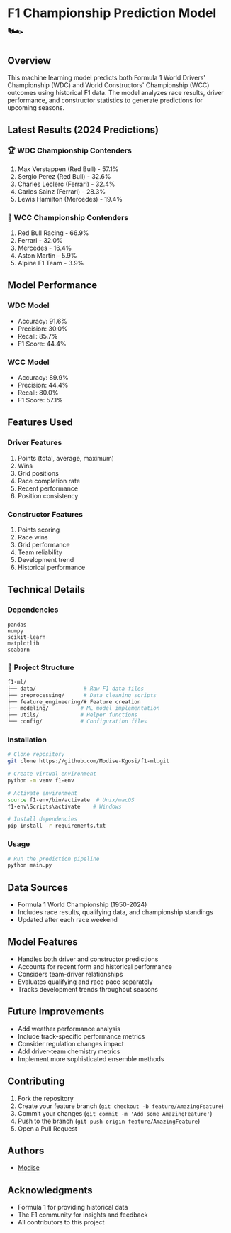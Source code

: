 # F1 Championship Prediction Model 🏎️

## Overview
This machine learning model predicts both Formula 1 World Drivers' Championship (WDC) and World Constructors' Championship (WCC) outcomes using historical F1 data. The model analyzes race results, driver performance, and constructor statistics to generate predictions for upcoming seasons.

## Latest Results (2024 Predictions)

### 🏆 WDC Championship Contenders
1. Max Verstappen (Red Bull) - 57.1%
2. Sergio Perez (Red Bull) - 32.6%
3. Charles Leclerc (Ferrari) - 32.4%
4. Carlos Sainz (Ferrari) - 28.3%
5. Lewis Hamilton (Mercedes) - 19.4%

### 🏢 WCC Championship Contenders
1. Red Bull Racing - 66.9%
2. Ferrari - 32.0%
3. Mercedes - 16.4%
4. Aston Martin - 5.9%
5. Alpine F1 Team - 3.9%

## Model Performance

### WDC Model
- Accuracy: 91.6%
- Precision: 30.0%
- Recall: 85.7%
- F1 Score: 44.4%

### WCC Model
- Accuracy: 89.9%
- Precision: 44.4%
- Recall: 80.0%
- F1 Score: 57.1%

## Features Used

### Driver Features
1. Points (total, average, maximum)
2. Wins
3. Grid positions
4. Race completion rate
5. Recent performance
6. Position consistency

### Constructor Features
1. Points scoring
2. Race wins
3. Grid performance
4. Team reliability
5. Development trend
6. Historical performance

## Technical Details

### Dependencies
```
pandas
numpy
scikit-learn
matplotlib
seaborn
```

### 📁 Project Structure
```bash
f1-ml/
├── data/               # Raw F1 data files
├── preprocessing/      # Data cleaning scripts
├── feature_engineering/# Feature creation
├── modeling/          # ML model implementation
├── utils/             # Helper functions
└── config/            # Configuration files
```

### Installation
```bash
# Clone repository
git clone https://github.com/Modise-Kgosi/f1-ml.git

# Create virtual environment
python -m venv f1-env

# Activate environment
source f1-env/bin/activate  # Unix/macOS
f1-env\Scripts\activate    # Windows

# Install dependencies
pip install -r requirements.txt
```

### Usage
```bash
# Run the prediction pipeline
python main.py
```

## Data Sources
- Formula 1 World Championship (1950-2024)
- Includes race results, qualifying data, and championship standings
- Updated after each race weekend

## Model Features
- Handles both driver and constructor predictions
- Accounts for recent form and historical performance
- Considers team-driver relationships
- Evaluates qualifying and race pace separately
- Tracks development trends throughout seasons

## Future Improvements
- Add weather performance analysis
- Include track-specific performance metrics
- Consider regulation changes impact
- Add driver-team chemistry metrics
- Implement more sophisticated ensemble methods

## Contributing
1. Fork the repository
2. Create your feature branch (`git checkout -b feature/AmazingFeature`)
3. Commit your changes (`git commit -m 'Add some AmazingFeature'`)
4. Push to the branch (`git push origin feature/AmazingFeature`)
5. Open a Pull Request

## Authors
- [Modise](https://github.com/Modise-Kgosi)

## Acknowledgments
- Formula 1 for providing historical data
- The F1 community for insights and feedback
- All contributors to this project
